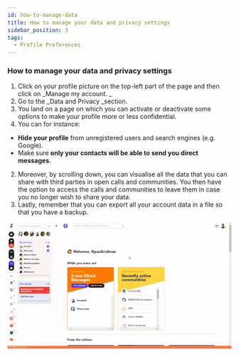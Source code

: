 ```yaml
---
id: how-to-manage-data
title: How to manage your data and privacy settings
sidebar_position: 3
tags:
  - Profile Preferences
---
```



### **How to manage your data and privacy settings**



1. Click on your profile picture on the top-left part of the page and then click on _Manage my account. _
2. Go to the _Data and Privacy _section.
3. You land on a page on which you can activate or deactivate some options to make your profile more or less confidential. 
1. You can for instance:
* **Hide your profile** from unregistered users and search engines (e.g. Google).
* Make sure **only your contacts will be able to send you direct messages**.
2. Moreover, by scrolling down, you can visualise all the data that you can share with third parties in open calls and communities. You then have the option to access the calls and communities to leave them in case you no longer wish to share your data.
3. Lastly, remember that you can export all your account data in a file so that you have a backup.


![alt_text](./../../assets/2.Data-Privacy.gif)

